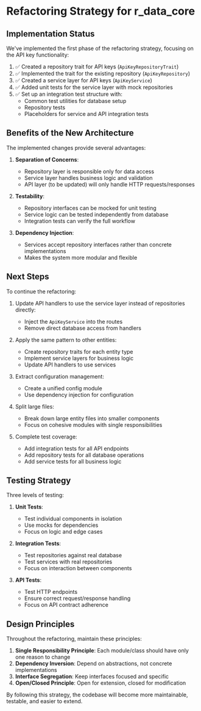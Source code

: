 # Refactoring Strategy for r_data_core

## Implementation Status

We've implemented the first phase of the refactoring strategy, focusing on the API key functionality:

1. ✅ Created a repository trait for API keys (`ApiKeyRepositoryTrait`)
2. ✅ Implemented the trait for the existing repository (`ApiKeyRepository`)
3. ✅ Created a service layer for API keys (`ApiKeyService`)
4. ✅ Added unit tests for the service layer with mock repositories
5. ✅ Set up an integration test structure with:
   - Common test utilities for database setup
   - Repository tests
   - Placeholders for service and API integration tests

## Benefits of the New Architecture

The implemented changes provide several advantages:

1. **Separation of Concerns**:
   - Repository layer is responsible only for data access
   - Service layer handles business logic and validation
   - API layer (to be updated) will only handle HTTP requests/responses

2. **Testability**:
   - Repository interfaces can be mocked for unit testing
   - Service logic can be tested independently from database
   - Integration tests can verify the full workflow

3. **Dependency Injection**:
   - Services accept repository interfaces rather than concrete implementations
   - Makes the system more modular and flexible

## Next Steps

To continue the refactoring:

1. Update API handlers to use the service layer instead of repositories directly:
   - Inject the `ApiKeyService` into the routes
   - Remove direct database access from handlers

2. Apply the same pattern to other entities:
   - Create repository traits for each entity type
   - Implement service layers for business logic
   - Update API handlers to use services

3. Extract configuration management:
   - Create a unified config module
   - Use dependency injection for configuration

4. Split large files:
   - Break down large entity files into smaller components
   - Focus on cohesive modules with single responsibilities

5. Complete test coverage:
   - Add integration tests for all API endpoints
   - Add repository tests for all database operations
   - Add service tests for all business logic

## Testing Strategy

Three levels of testing:

1. **Unit Tests**:
   - Test individual components in isolation
   - Use mocks for dependencies
   - Focus on logic and edge cases

2. **Integration Tests**:
   - Test repositories against real database
   - Test services with real repositories
   - Focus on interaction between components

3. **API Tests**:
   - Test HTTP endpoints
   - Ensure correct request/response handling
   - Focus on API contract adherence

## Design Principles

Throughout the refactoring, maintain these principles:

1. **Single Responsibility Principle**: Each module/class should have only one reason to change
2. **Dependency Inversion**: Depend on abstractions, not concrete implementations
3. **Interface Segregation**: Keep interfaces focused and specific
4. **Open/Closed Principle**: Open for extension, closed for modification

By following this strategy, the codebase will become more maintainable, testable, and easier to extend. 